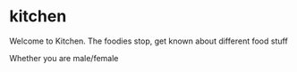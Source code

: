 # kitchen  
Welcome to Kitchen.
The foodies stop, get known about different food stuff

Whether you are male/female
